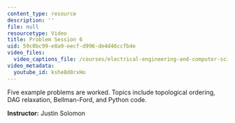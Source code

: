 ```yaml
---
content_type: resource
description: ''
file: null
resourcetype: Video
title: Problem Session 6
uid: 59c0bc99-e8a9-eecf-d996-de4d46ccfb4e
video_files:
  video_captions_file: /courses/electrical-engineering-and-computer-science/6-006-introduction-to-algorithms-spring-2020/lecture-videos/problem-session-6/kshe8d8rxHo.vtt
video_metadata:
  youtube_id: kshe8d8rxHo
---
```


Five example problems are worked. Topics include topological ordering, DAG relaxation, Bellman-Ford, and Python code.

**Instructor:** Justin Solomon